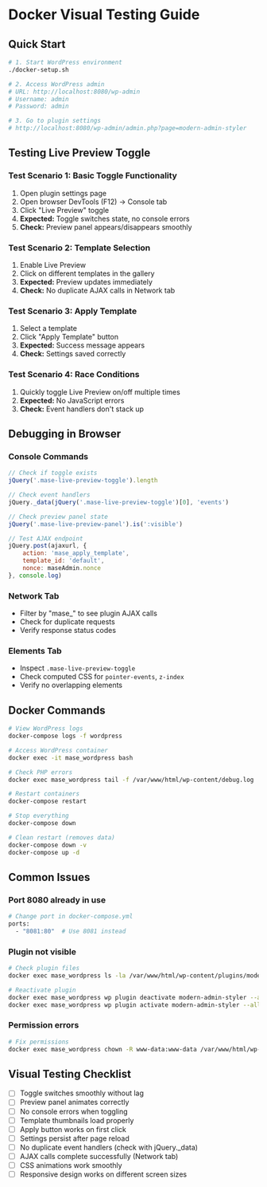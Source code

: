 # Docker Visual Testing Guide

## Quick Start

```bash
# 1. Start WordPress environment
./docker-setup.sh

# 2. Access WordPress admin
# URL: http://localhost:8080/wp-admin
# Username: admin
# Password: admin

# 3. Go to plugin settings
# http://localhost:8080/wp-admin/admin.php?page=modern-admin-styler
```

## Testing Live Preview Toggle

### Test Scenario 1: Basic Toggle Functionality
1. Open plugin settings page
2. Open browser DevTools (F12) → Console tab
3. Click "Live Preview" toggle
4. **Expected:** Toggle switches state, no console errors
5. **Check:** Preview panel appears/disappears smoothly

### Test Scenario 2: Template Selection
1. Enable Live Preview
2. Click on different templates in the gallery
3. **Expected:** Preview updates immediately
4. **Check:** No duplicate AJAX calls in Network tab

### Test Scenario 3: Apply Template
1. Select a template
2. Click "Apply Template" button
3. **Expected:** Success message appears
4. **Check:** Settings saved correctly

### Test Scenario 4: Race Conditions
1. Quickly toggle Live Preview on/off multiple times
2. **Expected:** No JavaScript errors
3. **Check:** Event handlers don't stack up

## Debugging in Browser

### Console Commands
```javascript
// Check if toggle exists
jQuery('.mase-live-preview-toggle').length

// Check event handlers
jQuery._data(jQuery('.mase-live-preview-toggle')[0], 'events')

// Check preview panel state
jQuery('.mase-live-preview-panel').is(':visible')

// Test AJAX endpoint
jQuery.post(ajaxurl, {
    action: 'mase_apply_template',
    template_id: 'default',
    nonce: maseAdmin.nonce
}, console.log)
```

### Network Tab
- Filter by "mase_" to see plugin AJAX calls
- Check for duplicate requests
- Verify response status codes

### Elements Tab
- Inspect `.mase-live-preview-toggle`
- Check computed CSS for `pointer-events`, `z-index`
- Verify no overlapping elements

## Docker Commands

```bash
# View WordPress logs
docker-compose logs -f wordpress

# Access WordPress container
docker exec -it mase_wordpress bash

# Check PHP errors
docker exec mase_wordpress tail -f /var/www/html/wp-content/debug.log

# Restart containers
docker-compose restart

# Stop everything
docker-compose down

# Clean restart (removes data)
docker-compose down -v
docker-compose up -d
```

## Common Issues

### Port 8080 already in use
```bash
# Change port in docker-compose.yml
ports:
  - "8081:80"  # Use 8081 instead
```

### Plugin not visible
```bash
# Check plugin files
docker exec mase_wordpress ls -la /var/www/html/wp-content/plugins/modern-admin-styler

# Reactivate plugin
docker exec mase_wordpress wp plugin deactivate modern-admin-styler --allow-root
docker exec mase_wordpress wp plugin activate modern-admin-styler --allow-root
```

### Permission errors
```bash
# Fix permissions
docker exec mase_wordpress chown -R www-data:www-data /var/www/html/wp-content/plugins/modern-admin-styler
```

## Visual Testing Checklist

- [ ] Toggle switches smoothly without lag
- [ ] Preview panel animates correctly
- [ ] No console errors when toggling
- [ ] Template thumbnails load properly
- [ ] Apply button works on first click
- [ ] Settings persist after page reload
- [ ] No duplicate event handlers (check with jQuery._data)
- [ ] AJAX calls complete successfully (Network tab)
- [ ] CSS animations work smoothly
- [ ] Responsive design works on different screen sizes
